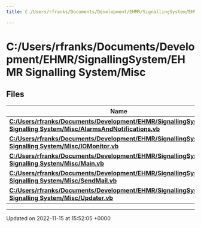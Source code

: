 ```yaml
---
title: C:/Users/rfranks/Documents/Development/EHMR/SignallingSystem/EHMR Signalling System/Misc

---
```


# C:/Users/rfranks/Documents/Development/EHMR/SignallingSystem/EHMR Signalling System/Misc



## Files

| Name           |
| -------------- |
| **[C:/Users/rfranks/Documents/Development/EHMR/SignallingSystem/EHMR Signalling System/Misc/AlarmsAndNotifications.vb](/SignallingSystem-doc/vb/Files/AlarmsAndNotifications_8vb/#file-alarmsandnotifications.vb)**  |
| **[C:/Users/rfranks/Documents/Development/EHMR/SignallingSystem/EHMR Signalling System/Misc/IOMonitor.vb](/SignallingSystem-doc/vb/Files/IOMonitor_8vb/#file-iomonitor.vb)**  |
| **[C:/Users/rfranks/Documents/Development/EHMR/SignallingSystem/EHMR Signalling System/Misc/Main.vb](/SignallingSystem-doc/vb/Files/Main_8vb/#file-main.vb)**  |
| **[C:/Users/rfranks/Documents/Development/EHMR/SignallingSystem/EHMR Signalling System/Misc/SendMail.vb](/SignallingSystem-doc/vb/Files/SendMail_8vb/#file-sendmail.vb)**  |
| **[C:/Users/rfranks/Documents/Development/EHMR/SignallingSystem/EHMR Signalling System/Misc/Updater.vb](/SignallingSystem-doc/vb/Files/Updater_8vb/#file-updater.vb)**  |






-------------------------------

Updated on 2022-11-15 at 15:52:05 +0000
